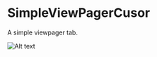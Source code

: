 # SimpleViewPagerCusor
A simple viewpager tab.

![Alt text](/../master/screenshot.png?raw=true "Screenshot")
